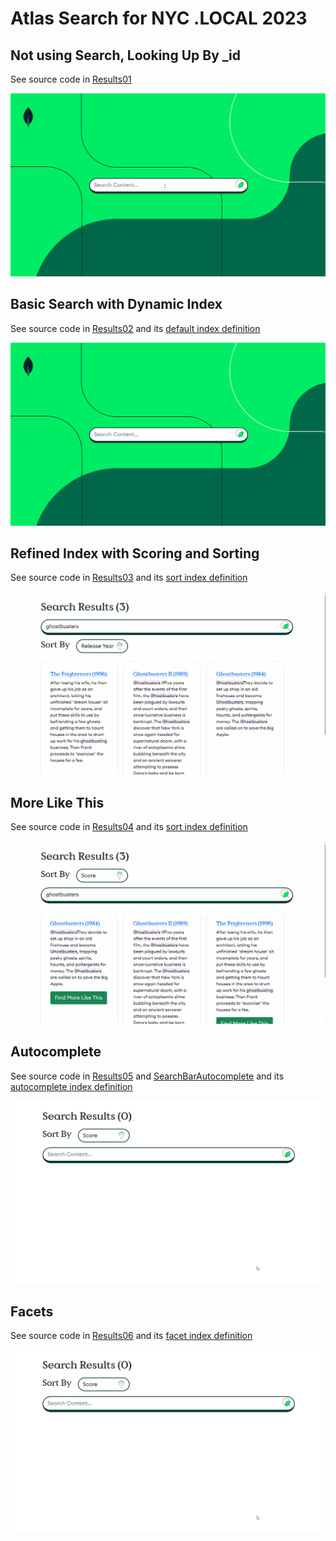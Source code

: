 # Atlas Search for NYC .LOCAL 2023

## Not using Search, Looking Up By _id

See source code in [Results01](AtlasSearchNYC/Pages/Results01.razor)

![](Screenshots/01.gif)

## Basic Search with Dynamic Index

See source code in [Results02](AtlasSearchNYC/Pages/Results02.razor) and its [default index definition](Indexes/default.json)

![](Screenshots/02.gif)

## Refined Index with Scoring and Sorting

See source code in [Results03](AtlasSearchNYC/Pages/Results03.razor) and its [sort index definition](Indexes/sort.json)

![](Screenshots/03.gif)

## More Like This

See source code in [Results04](AtlasSearchNYC/Pages/Results04.razor) and its [sort index definition](Indexes/sort.json)

![](Screenshots/04.gif)

## Autocomplete

See source code in [Results05](AtlasSearchNYC/Pages/Results05.razor) and [SearchBarAutocomplete](AtlasSearchNYC/Shared/SearchBarAutocomplete.razor) and its [autocomplete index definition](Indexes/autocomplete.json)

![](Screenshots/05.gif)

## Facets

See source code in [Results06](AtlasSearchNYC/Pages/Results06.razor) and its [facet index definition](Indexes/facets.json)

![](Screenshots/05.gif)